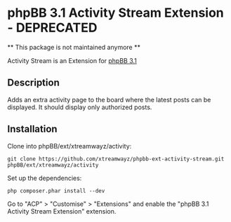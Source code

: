 # phpBB 3.1 Activity Stream Extension - DEPRECATED

** This package is not maintained anymore **

Activity Stream is an Extension for [phpBB 3.1](https://www.phpbb.com/)

## Description

Adds an extra activity page to the board where the latest posts can be displayed. It should display only authorized posts.

## Installation

Clone into phpBB/ext/xtreamwayz/activity:

    git clone https://github.com/xtreamwayz/phpbb-ext-activity-stream.git phpBB/ext/xtreamwayz/activity

Set up the dependencies:

    php composer.phar install --dev

Go to "ACP" > "Customise" > "Extensions" and enable the "phpBB 3.1 Activity Stream Extension" extension.
